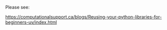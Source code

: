 Please see:

https://computationalsupport.ca/blogs/Reusing-your-python-libraries-for-beginners-uv/index.html

